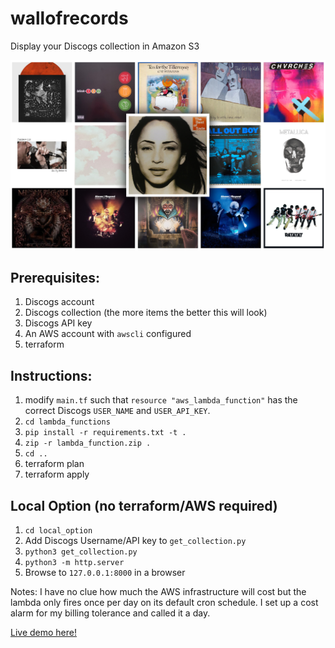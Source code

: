 # wallofrecords
Display your Discogs collection in Amazon S3

![Wall of Records Demo](images/albums.JPG "Wall of Records Demo")

## Prerequisites:
1. Discogs account
2. Discogs collection (the more items the better this will look)
3. Discogs API key
4. An AWS account with `awscli` configured
4. terraform

## Instructions:
1. modify `main.tf` such that `resource "aws_lambda_function"` has the correct Discogs `USER_NAME` and `USER_API_KEY`.
2. `cd lambda_functions`
3. `pip install -r requirements.txt -t .`
4. `zip -r lambda_function.zip .`
5. `cd ..`
2. terraform plan
3. terraform apply

## Local Option (no terraform/AWS required)
1. `cd local_option`
1. Add Discogs Username/API key to `get_collection.py`
2. `python3 get_collection.py`
3. `python3 -m http.server`
4. Browse to `127.0.0.1:8000` in a browser

Notes:
I have no clue how much the AWS infrastructure will cost but the lambda only fires once per day on its default cron schedule.  I set up a cost alarm for my billing tolerance and called it a day.

[Live demo here!](https://album-photos-1o92pn.s3.amazonaws.com/index.html)